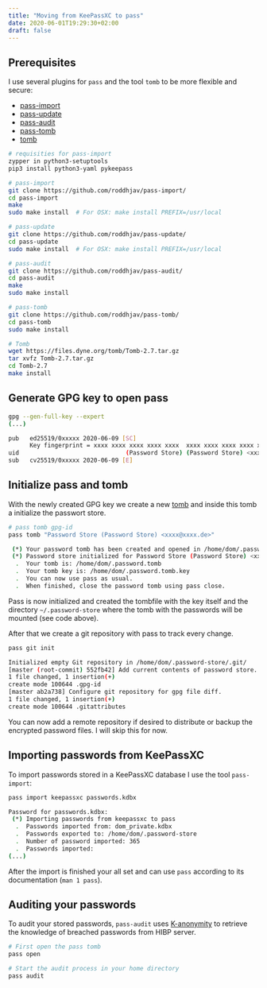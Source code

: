 ```yaml
---
title: "Moving from KeePassXC to pass"
date: 2020-06-01T19:29:30+02:00
draft: false
---
```


## Prerequisites

I use several plugins for `pass` and the tool `tomb` to be more flexible and secure:

* [pass-import](https://github.com/roddhjav/pass-import)
* [pass-update](https://github.com/roddhjav/pass-update)
* [pass-audit](https://github.com/roddhjav/pass-audit)
* [pass-tomb](https://github.com/roddhjav/pass-tomb)
* [tomb](https://github.com/dyne/Tomb)

```bash
# requisities for pass-import
zypper in python3-setuptools
pip3 install python3-yaml pykeepass

# pass-import
git clone https://github.com/roddhjav/pass-import/
cd pass-import
make
sudo make install  # For OSX: make install PREFIX=/usr/local

# pass-update
git clone https://github.com/roddhjav/pass-update/
cd pass-update
sudo make install  # For OSX: make install PREFIX=/usr/local

# pass-audit
git clone https://github.com/roddhjav/pass-audit/
cd pass-audit
make
sudo make install

# pass-tomb
git clone https://github.com/roddhjav/pass-tomb/
cd pass-tomb
sudo make install

# Tomb
wget https://files.dyne.org/tomb/Tomb-2.7.tar.gz
tar xvfz Tomb-2.7.tar.gz
cd Tomb-2.7
make install
```

## Generate GPG key to open pass

```bash
gpg --gen-full-key --expert
(...)

pub   ed25519/0xxxxx 2020-06-09 [SC]
      Key fingerprint = xxxx xxxx xxxx xxxx xxxx  xxxx xxxx xxxx xxxx xxxx
uid                              (Password Store) (Password Store) <xxxx@xxxx.de>
sub   cv25519/0xxxxx 2020-06-09 [E]
```

## Initialize pass and tomb

With the newly created GPG key we create a new [tomb](https://github.com/dyne/Tomb) and inside this tomb a initialize the passwort store.

```bash
# pass tomb gpg-id
pass tomb "Password Store (Password Store) <xxxx@xxxx.de>"

 (*) Your password tomb has been created and opened in /home/dom/.password-store.
 (*) Password store initialized for Password Store (Password Store) <xxxx@xxxx.de>
  .  Your tomb is: /home/dom/.password.tomb
  .  Your tomb key is: /home/dom/.password.tomb.key
  .  You can now use pass as usual.
  .  When finished, close the password tomb using pass close.
```

Pass is now initialized and created the tombfile with the key itself and the directory `~/.password-store` where the tomb with the passwords will be mounted (see code above).

After that we create a git repository with pass to track every change.

```bash
pass git init

Initialized empty Git repository in /home/dom/.password-store/.git/
[master (root-commit) 552fb42] Add current contents of password store.
1 file changed, 1 insertion(+)
create mode 100644 .gpg-id
[master ab2a738] Configure git repository for gpg file diff.
1 file changed, 1 insertion(+)
create mode 100644 .gitattributes
```

You can now add a remote repository if desired to distribute or backup the encrypted password files. I will skip this for now.

## Importing passwords from KeePassXC

To import passwords stored in a KeePassXC database I use the tool `pass-import`:

```bash
pass import keepassxc passwords.kdbx

Password for passwords.kdbx:
 (*) Importing passwords from keepassxc to pass
  .  Passwords imported from: dom_private.kdbx
  .  Passwords exported to: /home/dom/.password-store
  .  Number of password imported: 365
  .  Passwords imported:
(...)
```

After the import is finished your all set and can use `pass` according to its documentation (`man 1 pass`).

## Auditing your passwords

To audit your stored passwords, `pass-audit` uses [K-anonymity](https://blog.cloudflare.com/validating-leaked-passwords-with-k-anonymity) to retrieve the knowledge of breached passwords from HIBP server.

```bash
# First open the pass tomb
pass open

# Start the audit process in your home directory
pass audit
```
